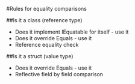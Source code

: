 #Rules for equality comparisons


##Is it a class (reference type)

* Does it implement IEquatable<T> for itself - use it
* Does it override Equals - use it
* Reference equality check

##Is it a struct (value type)

* Does it override Equals - use it
* Reflective field by field comparison
